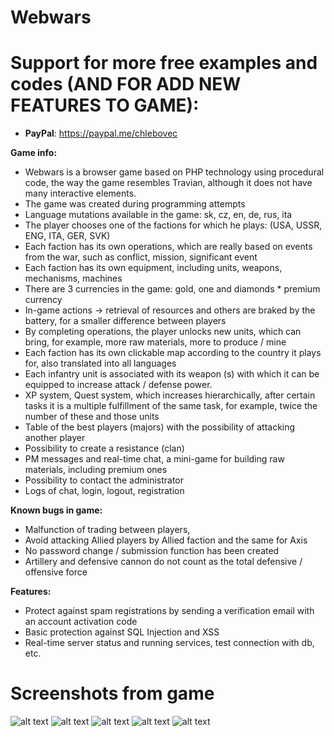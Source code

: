 # Webwars

# Support for more free examples and codes (AND FOR ADD NEW FEATURES TO GAME):
* **PayPal**: https://paypal.me/chlebovec

**Game info:**
* Webwars is a browser game based on PHP technology using procedural code, the way the game resembles Travian, although it does not have many interactive elements.
* The game was created during programming attempts
* Language mutations available in the game: sk, cz, en, de, rus, ita
* The player chooses one of the factions for which he plays: (USA, USSR, ENG, ITA, GER, SVK)
* Each faction has its own operations, which are really based on events from the war, such as conflict, mission, significant event
* Each faction has its own equipment, including units, weapons, mechanisms, machines
* There are 3 currencies in the game: gold, one and diamonds * premium currency
* In-game actions -> retrieval of resources and others are braked by the battery, for a smaller difference between players
* By completing operations, the player unlocks new units, which can bring, for example, more raw materials, more to produce / mine
* Each faction has its own clickable map according to the country it plays for, also translated into all languages
* Each infantry unit is associated with its weapon (s) with which it can be equipped to increase attack / defense power.
* XP system, Quest system, which increases hierarchically, after certain tasks it is a multiple fulfillment of the same task, for example, twice the number of these and those units
* Table of the best players (majors) with the possibility of attacking another player
* Possibility to create a resistance (clan)
* PM messages and real-time chat, a mini-game for building raw materials, including premium ones
* Possibility to contact the administrator
* Logs of chat, login, logout, registration

**Known bugs in game:**
* Malfunction of trading between players,
* Avoid attacking Allied players by Allied faction and the same for Axis
* No password change / submission function has been created
* Artillery and defensive cannon do not count as the total defensive / offensive force

**Features:**
* Protect against spam registrations by sending a verification email with an account activation code
* Basic protection against SQL Injection and XSS
* Real-time server status and running services, test connection with db, etc.

# Screenshots from game
![alt text](https://d198pdkcx2sur5.cloudfront.net/ea/ec/imageA92eaec2bacb7552190168f07544c57378d428ceb.jpg)
![alt text](https://d198pdkcx2sur5.cloudfront.net/84/76/imageAcc847694be96b6fd38f117dcc53ba01fb9569581.jpg)
![alt text](https://d29ljrrl2tk7ux.cloudfront.net/20/d4/imageA7b20d417ec52e23838cc45e7cb1d580f77df7455.jpg)
![alt text](https://d3si3way9vlexq.cloudfront.net/93/0e/imageAcc930e80cbcebb6f01d3ec347e351b2515113e57.jpg)
![alt text](https://d2t6zo89ckgp9n.cloudfront.net/af/1c/imageAedaf1c5200bb20db928e28674ba4376b5967bf70.jpg)
